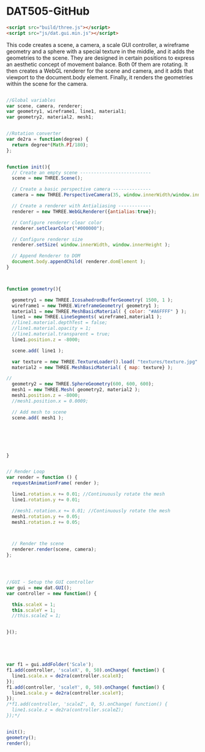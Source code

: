 # DAT505-GitHub
```html
<script src="build/three.js"></script>
<script src="js/dat.gui.min.js"></script>

```
This code creates a scene, a camera, a scale GUI controller, a wireframe geometry and a sphere with a special texture in the middle, and it adds the geometries to the scene. They are designed in certain positions to express an aesthetic concept of  movement balance. Both 0f them are rotating. It then creates a WebGL renderer for the scene and camera, and it adds that viewport to the document.body element. Finally, it renders the geometries within the scene for the camera.

```javascript

//Global variables
var scene, camera, renderer;
var geometry1, wireframe1, line1, material1;
var geometry2, material2, mesh1;


//Rotation converter
var de2ra = function(degree) {
  return degree*(Math.PI/180);
};


function init(){
  // Create an empty scene --------------------------
  scene = new THREE.Scene();

  // Create a basic perspective camera --------------
  camera = new THREE.PerspectiveCamera(35, window.innerWidth/window.innerHeight, 300, 10000 );

  // Create a renderer with Antialiasing ------------
  renderer = new THREE.WebGLRenderer({antialias:true});

  // Configure renderer clear color
  renderer.setClearColor("#000000");

  // Configure renderer size
  renderer.setSize( window.innerWidth, window.innerHeight );

  // Append Renderer to DOM
  document.body.appendChild( renderer.domElement );
}



function geometry(){

  geometry1 = new THREE.IcosahedronBufferGeometry( 1500, 1 );
  wireframe1 = new THREE.WireframeGeometry( geometry1 );
  material1 = new THREE.MeshBasicMaterial( { color: "#A6FFFF" } );
  line1 = new THREE.LineSegments( wireframe1,material1 );
  //line1.material.depthTest = false;
  //line1.material.opacity = 1;
  //line1.material.transparent = true;
  line1.position.z = -8000;

  scene.add( line1 );

  var texture = new THREE.TextureLoader().load( "textures/texture.jpg" );
  material2 = new THREE.MeshBasicMaterial( { map: texture} );

//
  geometry2 = new THREE.SphereGeometry(600, 600, 600);
  mesh1 = new THREE.Mesh( geometry2, material2 );
  mesh1.position.z = -8000;
  //mesh1.position.x = 0.0009;

  // Add mesh to scene
  scene.add( mesh1 );






}


// Render Loop
var render = function () {
  requestAnimationFrame( render );

  line1.rotation.x += 0.01; //Continuously rotate the mesh
  line1.rotation.y += 0.01;

  //mesh1.rotation.x += 0.01; //Continuously rotate the mesh
  mesh1.rotation.y += 0.05;
  mesh1.rotation.z += 0.05;



  // Render the scene
  renderer.render(scene, camera);
};




//GUI - Setup the GUI controller
var gui = new dat.GUI();
var controller = new function() {

  this.scaleX = 1;
  this.scaleY = 1;
  //this.scaleZ = 1;


}();





var f1 = gui.addFolder('Scale');
f1.add(controller, 'scaleX', 0, 50).onChange( function() {
  line1.scale.x = de2ra(controller.scaleX);
});
f1.add(controller, 'scaleY', 0, 50).onChange( function() {
  line1.scale.y = de2ra(controller.scaleY);
});
/*f1.add(controller, 'scaleZ', 0, 5).onChange( function() {
  line1.scale.z = de2ra(controller.scaleZ);
});*/


init();
geometry();
render();
